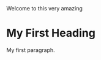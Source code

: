 <!DOCTYPE html>
<html>
<head>
 <link rel="stylesheet" type="text/css" href="style.css" />
 <h>Welcome to this very amazing </h>
</head>
<body>

 <h1>My First Heading</h1>
 <p>My first paragraph.</p>

</body>
</html>
